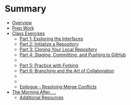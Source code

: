 # Summary

* [Overview](README.md)
* [Prep Work](prep_work.md)
* [Class Exercises](class_exercises/README.md)
   * [Part 1: Exploring the Interfaces](class_exercises/part_1_exploring_the_interfaces.md)
   * [Part 2: Initialize a Repository](class_exercises/part_2_initialize_a_repository.md)
   * [Part 3:  Cloning Your Local Repository](class_exercises/part_3_cloning_your_local_repository.md)
   * [Part 4: Staging, Committing, and Pushing to GitHub](class_exercises/part_4_staging,_committing,_and_pushing_to_github.md)
   * [](class_exercises/.8.md)
   * [Part 5:  Practice with Forking](class_exercises/part_5_practice_with_forking.md)
   * [Part 6: Branching and the Art of Collaboration](class_exercises/part_6_branching_and_the_art_of_collaboration.md)
   * [](class_exercises/.11.md)
   * [](class_exercises/.12.md)
   * [Epilogue - Resolving Merge Conflicts](class_exercises/epilogue_-_resolving_merge_conflicts.md)
* [The Morning After. . .](the_morning_after/README.md)
   * [Additional Resources](the_morning_after/additional_resources.md)

